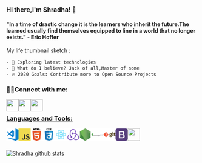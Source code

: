 ### Hi there,I'm Shradha! 👋

#### "In a time of drastic change it is the learners who inherit the future.The learned usually find themselves equipped to line in a world that no longer exists." - Eric Hoffer

 My life thumbnail sketch :

    - 🌱 Exploring latest technologies 
    - 🎇 What do I believe? Jack of all,Master of some
    - 🔥 2020 Goals: Contribute more to Open Source Projects

###  🤝🏻Connect with me: 

<a href="https://www.linkedin.com/in/shradha-singh-41987713a/"><img align="left" height="32" width="32" src="https://cdn.jsdelivr.net/npm/simple-icons@v3/icons/linkedin.svg" />
<a href="https://github.com/shradha21"><img align="left" height="32" width="32" src="https://cdn.jsdelivr.net/npm/simple-icons@v3/icons/github.svg" />
<a href="mailto:shradhasingh2109@gmail.com"><img align="left" height="32" width="32" src="https://cdn.jsdelivr.net/npm/simple-icons@v3/icons/gmail.svg" />

<br/>

### Languages and Tools:

<img align="left" height="32" width="32" src="https://raw.githubusercontent.com/github/explore/80688e429a7d4ef2fca1e82350fe8e3517d3494d/topics/visual-studio-code/visual-studio-code.png" />
<img align="left" height="32" width="32" src="https://raw.githubusercontent.com/github/explore/80688e429a7d4ef2fca1e82350fe8e3517d3494d/topics/javascript/javascript.png" />
<img align="left" height="32" width="32" src="https://raw.githubusercontent.com/github/explore/80688e429a7d4ef2fca1e82350fe8e3517d3494d/topics/html/html.png" />
<img align="left" height="32" width="32" src="https://raw.githubusercontent.com/github/explore/80688e429a7d4ef2fca1e82350fe8e3517d3494d/topics/css/css.png" />
<img align="left" height="32" width="32" src="https://raw.githubusercontent.com/github/explore/80688e429a7d4ef2fca1e82350fe8e3517d3494d/topics/react/react.png" />
<img align="left" height="32" width="32" src="https://raw.githubusercontent.com/github/explore/80688e429a7d4ef2fca1e82350fe8e3517d3494d/topics/redux/redux.png" />
<img align="left" height="32" width="32" src="https://raw.githubusercontent.com/github/explore/80688e429a7d4ef2fca1e82350fe8e3517d3494d/topics/nodejs/nodejs.png" />
<img align="left" height="32" width="32" src="https://raw.githubusercontent.com/github/explore/80688e429a7d4ef2fca1e82350fe8e3517d3494d/topics/mongodb/mongodb.png" />
<img align="left" height="32" width="32" src="https://raw.githubusercontent.com/github/explore/80688e429a7d4ef2fca1e82350fe8e3517d3494d/topics/git/git.png" />
<img align="left" height="32" width="32" src="https://raw.githubusercontent.com/github/explore/80688e429a7d4ef2fca1e82350fe8e3517d3494d/topics/bootstrap/bootstrap.png" />
<img align="left" height="32" width="32" src="https://cdn.jsdelivr.net/npm/simple-icons@v3/icons/github.svg" />

<br/>
<br/>

###
[![Shradha github stats](https://github-readme-stats.vercel.app/api?username=shradha21)](https://github.com/shradha21/github-readme-stats)
